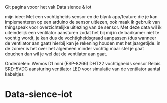 Git pagina vooor het vak Data sience & iot

mijn idee:
Met een vochtigheids sensor en de blynk app/feature die je kan implementeren op een arduino de sensor uitlezen, ook maak ik gebruik van thingspeak voor overzichtelijke uitlezing van de sensor. Met deze data wil ik uiteindelijk een ventilator aansturen zodat het bij mij in de badkamer niet te vochtig wordt, je kan dus de vochtigheidsgraad aanpassen (dus wanneer de ventilator aan gaat) hierbij kan je rekening houden met het jaargetijde. in de zomer is het over het algemeen minder vochtig maar stel je gaat douchen dan wil je wel dat de ventilator aan gaat.

Onderdelen:
Wemos D1 mini (ESP-8266)
DHT22 vochtigheids sensor
Relais SRD-5VDC aansturing ventilator
LED voor simulatie van de ventilator
aantal kabeltjes


# Data-sience-iot
